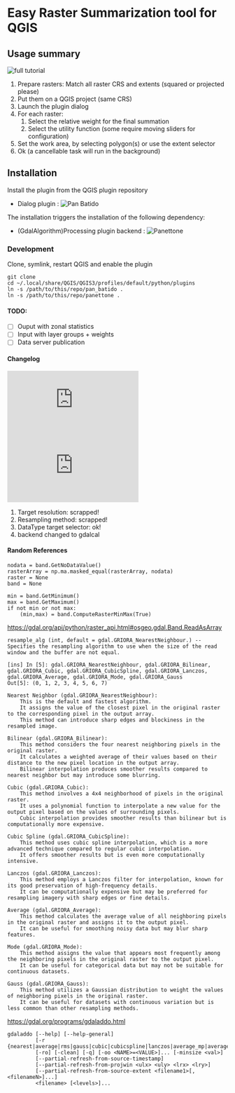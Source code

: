 # Easy Raster Summarization tool for QGIS

## Usage summary
![full tutorial](https://fire2a.github.io/qgis-pan-europeo/)

1. Prepare rasters: Match all raster CRS and extents (squared or projected please)
2. Put them on a QGIS project (same CRS)
3. Launch the plugin dialog
4. For each raster:
    1. Select the relative weight for the final summation
    2. Select the utility function (some require moving sliders for configuration)
5. Set the work area, by selecting polygon(s) or use the extent selector
6. Ok (a cancellable task will run in the background)

## Installation
Install the plugin from the QGIS plugin repository

- Dialog plugin : ![Pan Batido](https://plugins.qgis.org/plugins/pan_batido/)

The installation triggers the installation of the following dependency:

- (GdalAlgorithm)Processing plugin backend : ![Panettone](https://plugins.qgis.org/plugins/panettone/)

### Development
Clone, symlink, restart QGIS and enable the plugin
```
git clone
cd ~/.local/share/QGIS/QGIS3/profiles/default/python/plugins
ln -s /path/to/this/repo/pan_batido .
ln -s /path/to/this/repo/panettone .
```

#### TODO:

- [ ] Ouput with zonal statistics
- [ ] Input with layer groups + weights
- [ ] Data server publication

#### Changelog

![pan batido](https://github.com/fire2a/qgis-pan-europeo/blob/8e64e52ed9596e79f23c876fe6f5fa199a2fd593/pan_batido/metadata.txt#L18)
![panettone](https://github.com/fire2a/qgis-pan-europeo/blob/8e64e52ed9596e79f23c876fe6f5fa199a2fd593/panettone/metadata.txt#L16)

1. Target resolution: scrapped!
2. Resampling method: scrapped!
3. DataType target selector: ok!
4. backend changed to gdalcal 

#### Random References

    nodata = band.GetNoDataValue()
    rasterArray = np.ma.masked_equal(rasterArray, nodata)
    raster = None
    band = None

    min = band.GetMinimum()
    max = band.GetMaximum()
    if not min or not max:
        (min,max) = band.ComputeRasterMinMax(True)

https://gdal.org/api/python/raster_api.html#osgeo.gdal.Band.ReadAsArray
    
    resample_alg (int, default = gdal.GRIORA_NearestNeighbour.) -- Specifies the resampling algorithm to use when the size of the read window and the buffer are not equal.

    [ins] In [5]: gdal.GRIORA_NearestNeighbour, gdal.GRIORA_Bilinear, gdal.GRIORA_Cubic, gdal.GRIORA_CubicSpline, gdal.GRIORA_Lanczos, gdal.GRIORA_Average, gdal.GRIORA_Mode, gdal.GRIORA_Gauss
    Out[5]: (0, 1, 2, 3, 4, 5, 6, 7)

    Nearest Neighbor (gdal.GRIORA_NearestNeighbour):
        This is the default and fastest algorithm.
        It assigns the value of the closest pixel in the original raster to the corresponding pixel in the output array.
        This method can introduce sharp edges and blockiness in the resampled image.

    Bilinear (gdal.GRIORA_Bilinear):
        This method considers the four nearest neighboring pixels in the original raster.
        It calculates a weighted average of their values based on their distance to the new pixel location in the output array.
        Bilinear interpolation produces smoother results compared to nearest neighbor but may introduce some blurring.

    Cubic (gdal.GRIORA_Cubic):
        This method involves a 4x4 neighborhood of pixels in the original raster.
        It uses a polynomial function to interpolate a new value for the output pixel based on the values of surrounding pixels.
        Cubic interpolation provides smoother results than bilinear but is computationally more expensive.

    Cubic Spline (gdal.GRIORA_CubicSpline):
        This method uses cubic spline interpolation, which is a more advanced technique compared to regular cubic interpolation.
        It offers smoother results but is even more computationally intensive.

    Lanczos (gdal.GRIORA_Lanczos):
        This method employs a Lanczos filter for interpolation, known for its good preservation of high-frequency details.
        It can be computationally expensive but may be preferred for resampling imagery with sharp edges or fine details.

    Average (gdal.GRIORA_Average):
        This method calculates the average value of all neighboring pixels in the original raster and assigns it to the output pixel.
        It can be useful for smoothing noisy data but may blur sharp features.

    Mode (gdal.GRIORA_Mode):
        This method assigns the value that appears most frequently among the neighboring pixels in the original raster to the output pixel.
        It can be useful for categorical data but may not be suitable for continuous datasets.

    Gauss (gdal.GRIORA_Gauss):
        This method utilizes a Gaussian distribution to weight the values of neighboring pixels in the original raster.
        It can be useful for datasets with continuous variation but is less common than other resampling methods.


https://gdal.org/programs/gdaladdo.html

    gdaladdo [--help] [--help-general]
             [-r {nearest|average|rms|gauss|cubic|cubicspline|lanczos|average_mp|average_magphase|mode}]
             [-ro] [-clean] [-q] [-oo <NAME>=<VALUE>]... [-minsize <val>]
             [--partial-refresh-from-source-timestamp]
             [--partial-refresh-from-projwin <ulx> <uly> <lrx> <lry>]
             [--partial-refresh-from-source-extent <filename1>[,<filenameN>]...]
             <filename> [<levels>]...
